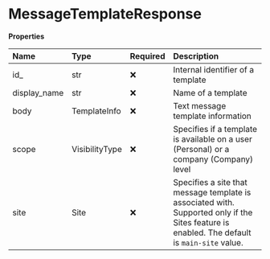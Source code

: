 # MessageTemplateResponse

**Properties**

| Name         | Type           | Required | Description                                                                                                                                  |
| :----------- | :------------- | :------- | :------------------------------------------------------------------------------------------------------------------------------------------- |
| id\_         | str            | ❌       | Internal identifier of a template                                                                                                            |
| display_name | str            | ❌       | Name of a template                                                                                                                           |
| body         | TemplateInfo   | ❌       | Text message template information                                                                                                            |
| scope        | VisibilityType | ❌       | Specifies if a template is available on a user (Personal) or a company (Company) level                                                       |
| site         | Site           | ❌       | Specifies a site that message template is associated with. Supported only if the Sites feature is enabled. The default is `main-site` value. |

<!-- This file was generated by liblab | https://liblab.com/ -->
